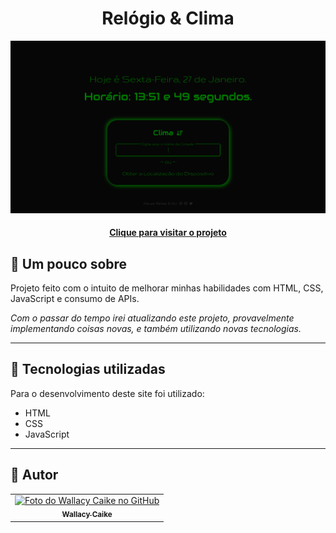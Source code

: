 <h1 align="center">
  Relógio & Clima
</h1>

![Resultado final do projeto](./src/images/project_weather_date.png)

<h4 align="center"><a href="https://wat-tempo.vercel.app/">Clique para visitar o projeto</a></h4>

## 📝 Um pouco sobre

Projeto feito com o intuito de melhorar minhas habilidades com HTML, CSS, JavaScript e consumo de APIs.

_Com o passar do tempo irei atualizando este projeto, provavelmente implementando coisas novas, e também utilizando novas tecnologias._

---

## 💼 Tecnologias utilizadas

Para o desenvolvimento deste site foi utilizado:

- HTML
- CSS
- JavaScript

---

<h2>🤞 Autor</h2>

<table>
  <tr>
    <td align="center">
      <a href="https://github.com/wallacycaike">
        <img src="https://avatars.githubusercontent.com/u/103141693?v=4" width="100px;" alt="Foto do Wallacy Caike no GitHub"/><br>
        <sub>
          <b>Wallacy Caike</b>
        </sub>
      </a>
    </td>
  </tr>
</table>
